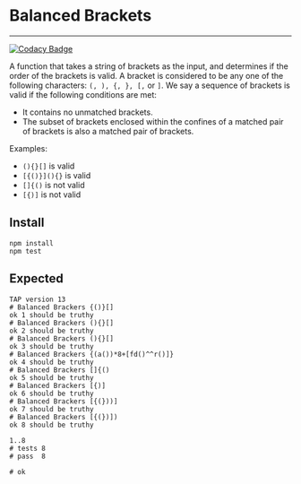 

# Balanced Brackets
----

[![Codacy Badge](https://api.codacy.com/project/badge/Grade/27de1cc9bf504ebc89936de0f13f4026)](https://www.codacy.com/app/0um/BalancedBrackets?utm_source=github.com&amp;utm_medium=referral&amp;utm_content=0um/BalancedBrackets&amp;utm_campaign=Badge_Grade)

A function that takes a string of brackets as the input, and determines if the order of
the brackets is valid. A bracket is considered to be any one of the following characters: ```(, ),
{, }, [,``` or ```]```.
We say a sequence of brackets is valid if the following conditions are met:
* It contains no unmatched brackets.
* The subset of brackets enclosed within the confines of a matched pair of brackets is
also a matched pair of brackets.

Examples:
* ```(){}[]``` is valid
* ```[{()}](){}``` is valid
* ```[]{()``` is not valid
* ```[{)]``` is not valid

## Install
```
npm install
npm test
```

## Expected
```
TAP version 13
# Balanced Brackers {()}[]
ok 1 should be truthy
# Balanced Brackers (){}[]
ok 2 should be truthy
# Balanced Brackers (){}[]
ok 3 should be truthy
# Balanced Brackers {(a())*8+[fd()^^r()]}
ok 4 should be truthy
# Balanced Brackers []{()
ok 5 should be truthy
# Balanced Brackers [{)]
ok 6 should be truthy
# Balanced Brackers [{(}))]
ok 7 should be truthy
# Balanced Brackers [{(})])
ok 8 should be truthy

1..8
# tests 8
# pass  8

# ok
```
